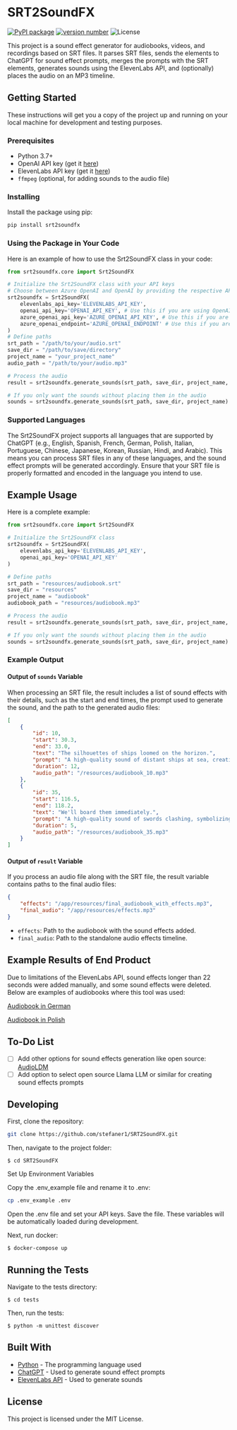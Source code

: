# SRT2SoundFX
[![PyPI package](https://img.shields.io/badge/pip%20install-srt2soundfx-brightgreen)](https://pypi.org/project/srt2soundfx/) [![version number](https://img.shields.io/pypi/v/srt2soundfx?color=green&label=version)](https://github.com/stefaner1/srt2soundfx/releases) ![License](https://img.shields.io/github/license/stefaner1/srt2soundfx?v=1.1)

This project is a sound effect generator for audiobooks, videos, and recordings based on SRT files. It parses SRT files, sends the elements to ChatGPT for sound effect prompts, merges the prompts with the SRT elements, generates sounds using the ElevenLabs API, and (optionally) places the audio on an MP3 timeline.

## Getting Started

These instructions will get you a copy of the project up and running on your local machine for development and testing purposes.



### Prerequisites

- Python 3.7+
- OpenAI API key (get it [here](https://platform.openai.com/settings/organization/api-keys))
- ElevenLabs API key (get it [here](https://elevenlabs.io/app/settings/api-keys/))
- `ffmpeg` (optional, for adding sounds to the audio file)

### Installing

Install the package using pip:

```bash
pip install srt2soundfx
```
### Using the Package in Your Code
Here is an example of how to use the Srt2SoundFX class in your code:

```python
from srt2soundfx.core import Srt2SoundFX

# Initialize the Srt2SoundFX class with your API keys
# Choose between Azure OpenAI and OpenAI by providing the respective API keys
srt2soundfx = Srt2SoundFX(
    elevenlabs_api_key='ELEVENLABS_API_KEY',
    openai_api_key='OPENAI_API_KEY', # Use this if you are using OpenAI
    azure_openai_api_key='AZURE_OPENAI_API_KEY', # Use this if you are using Azure OpenAI
    azure_openai_endpoint='AZURE_OPENAI_ENDPOINT' # Use this if you are using Azure OpenAI
)
# Define paths
srt_path = "/path/to/your/audio.srt"
save_dir = "/path/to/save/directory"
project_name = "your_project_name"
audio_path = "/path/to/your/audio.mp3"

# Process the audio
result = srt2soundfx.generate_sounds(srt_path, save_dir, project_name, audio_path)

# If you only want the sounds without placing them in the audio
sounds = srt2soundfx.generate_sounds(srt_path, save_dir, project_name)

```
### Supported Languages
The Srt2SoundFX project supports all languages that are supported by ChatGPT (e.g., English, Spanish, French, German, Polish, Italian, Portuguese, Chinese, Japanese, Korean, Russian, Hindi, and Arabic). This means you can process SRT files in any of these languages, and the sound effect prompts will be generated accordingly. Ensure that your SRT file is properly formatted and encoded in the language you intend to use.


## Example Usage
Here is a complete example:

```python
from srt2soundfx.core import Srt2SoundFX

# Initialize the Srt2SoundFX class
srt2soundfx = Srt2SoundFX(
    elevenlabs_api_key='ELEVENLABS_API_KEY',
    openai_api_key='OPENAI_API_KEY'
)

# Define paths
srt_path = "resources/audiobook.srt"
save_dir = "resources"
project_name = "audiobook"
audiobook_path = "resources/audiobook.mp3"

# Process the audio
result = srt2soundfx.generate_sounds(srt_path, save_dir, project_name, audiobook_path)

# If you only want the sounds without placing them in the audio
sounds = srt2soundfx.generate_sounds(srt_path, save_dir, project_name)

```
### Example Output 
#### Output of `sounds` Variable
When processing an SRT file, the result includes a list of sound effects with their details, such as the start and end times, the prompt used to generate the sound, and the path to the generated audio files:
```json
[
    {
        "id": 10,
        "start": 30.3,
        "end": 33.0,
        "text": "The silhouettes of ships loomed on the horizon.",
        "prompt": "A high-quality sound of distant ships at sea, creating an atmosphere of adventure.",
        "duration": 12,
        "audio_path": "/resources/audiobook_10.mp3"
    },
    {
        "id": 35,
        "start": 116.5,
        "end": 118.2,
        "text": "We'll board them immediately.",
        "prompt": "A high-quality sound of swords clashing, symbolizing a naval battle or abordage.",
        "duration": 5,
        "audio_path": "/resources/audiobook_35.mp3"
    }
]
```
#### Output of `result` Variable
If you process an audio file along with the SRT file, the result variable contains paths to the final audio files:

```json
{
    "effects": "/app/resources/final_audiobook_with_effects.mp3",
    "final_audio": "/app/resources/effects.mp3"
}
```
- `effects`: Path to the audiobook with the sound effects added.
- `final_audio`: Path to the standalone audio effects timeline.

## Example Results of End Product
Due to limitations of the ElevenLabs API, sound effects longer than 22 seconds were added manually, and some sound effects were deleted. Below are examples of audiobooks where this tool was used:

[Audiobook in German](https://www.youtube.com/watch?v=RZadKUaIZcs&t=283)

[Audiobook in Polish](https://www.youtube.com/watch?v=1sAAcvZulqA&t=236)

## To-Do List

* [ ] Add other options for sound effects generation like open source: [AudioLDM](https://github.com/haoheliu/AudioLDM)
* [ ] Add option to select open source Llama LLM or similar for creating sound effects prompts

## Developing

First, clone the repository:


```bash
git clone https://github.com/stefaner1/SRT2SoundFX.git
```

Then, navigate to the project folder:

```
$ cd SRT2SoundFX
```

Set Up Environment Variables

Copy the .env_example file and rename it to .env:

```bash
cp .env_example .env
```
Open the .env file and set your API keys. Save the file. These variables will be automatically loaded during development.



Next, run docker:

```
$ docker-compose up
```

## Running the Tests

Navigate to the tests directory:

```
$ cd tests
```

Then, run the tests:

```
$ python -m unittest discover
```


## Built With

* [Python](https://www.python.org/) - The programming language used
* [ChatGPT](https://openai.com/research/chatgpt) - Used to generate sound effect prompts
* [ElevenLabs API](https://www.eleven-labs.com/) - Used to generate sounds


## License

This project is licensed under the MIT License.
